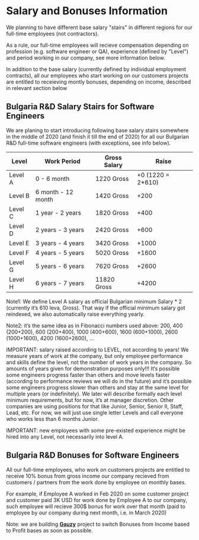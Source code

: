 # Salary and Bonuses Information

We planning to have different base salary "stairs" in different regions for our full-time employees (not contractors).

As a rule, our full-time employees will recieve compensation depending on profession (e.g. software engineer or QA), experience (defined by "Level") and period working in our company,
see more information below.

In addition to the base salary (currently defined by individual employment contracts), all our employees who start working on our customers projects are entitled to receieving montly bonuses, depending on income, described in relevant section below

## Bulgaria R&D Salary Stairs for Software Engineers

We are planing to start introducing following base salary stairs somewhere in the middle of 2020 (and finish it till the end of 2020) for all our Bulgarian R&D full-time software engineers (with exceptions, see info below).

| Level  | Work Period | Gross Salary | Raise |
|---|---|---|---|
| Level A | 0 - 6 month | 1220 Gross | +0 (1220 = 2*610) | 
| Level B | 6 month - 12 month | 1420 Gross | +200 |
| Level C | 1 year - 2 years | 1820 Gross | +400 |
| Level D | 2 years - 3 years | 2420 Gross | +600 | 
| Level E | 3 years - 4 years | 3420 Gross | +1000 | 
| Level F | 4 years - 5 years | 5020 Gross | +1600 |
| Level G | 5 years - 6 years | 7620 Gross | +2600 | 
| Level H | 6 years - 7 years | 11820 Gross | +4200 |

Note1: We define Level A salary as official Bulgarian minimum Salary * 2 (currently it’s 610 leva, Gross). That way if the official minimum salary got reindexed, we also automatically raise everything yearly.

Note2: it’s the same idea as in Fibonacci numbers used above: 
200, 400 (200+200), 600 (200+400), 1000 (400+600), 1600 (600+1000), 2600 (1000+1600), 4200 (1600+2600), ...

IMPORTANT: salary raised according to LEVEL, not according to years! We measure years of work at the company, but only employee performance and skills define the level, not the number of work years in the company. So amounts of years given for demonstration purposes only!!! It’s possible some engineers progress faster than others and move levels faster (according to performance reviews we will do in the future) and it’s possible some engineers progress slower than others and stay at the same level for multiple years (or indefinitely). We later will describe formally each level minimum requirements, but for now, it’s at manager discretion. Other companies are using positions for that like Junior, Senior, Senior II, Staff, Lead, etc. For now, we will just use single letter Levels and call everyone who works less than 6 months Junior.

IMPORTANT: new employees with some pre-existed experience might be hired into any Level, not necessarily into level A.

## Bulgaria R&D Bonuses for Software Engineers

All our full-time employees, who work on customers projects are entitled to receive 10% bonus from gross income our company recieved from customers / partners from the work done by employee on monthly bases.

For example, if Employee A worked in Feb 2020 on some customer project and customer paid 3K USD for work done by Employee A to our company, such employee will recieve 300$ bonus for work over that month (paid to employee by our company during next month, i.e. in March 2020)

Note: we are building [**Gauzy**](https://github.com/ever-co/gauzy) project to switch Bonuses from Income based to Profit bases as soon as possible.
